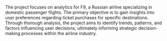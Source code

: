 The project focuses on analytics for F9, a Russian airline specializing in domestic passenger flights. The primary objective is to gain insights into user preferences regarding ticket purchases for specific destinations. Through thorough analysis, the project aims to identify trends, patterns, and factors influencing user decisions, ultimately informing strategic decision-making processes within the airline industry.